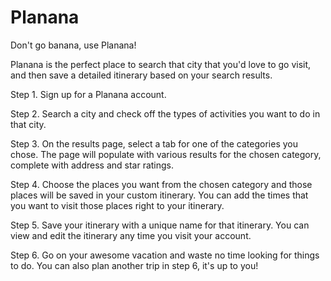 # Planana

Don't go banana, use Planana! 

Planana is the perfect place to search that city that you'd love to go visit, and then save a detailed itinerary based on your search results. 

Step 1. Sign up for a Planana account.

Step 2. Search a city and check off the types of activities you want to do in that city.

Step 3. On the results page, select a tab for one of the categories you chose. The page will populate with various results for the chosen category, complete with address and star ratings. 

Step 4. Choose the places you want from the chosen category and those places will be saved in your custom itinerary. You can add the times that you want to visit those places right to your itinerary.

Step 5. Save your itinerary with a unique name for that itinerary. You can view and edit the itinerary any time you visit your account.

Step 6. Go on your awesome vacation and waste no time looking for things to do. You can also plan another trip in step 6, it's up to you!

